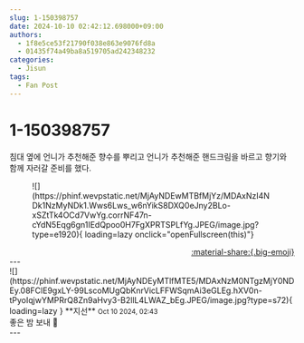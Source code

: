 ```yaml
---
slug: 1-150398757
date: 2024-10-10 02:42:12.698000+09:00
authors:
  - 1f8e5ce53f21790f038e863e9076fd8a
  - 01435f74a49ba8a519705ad242348232
categories:
  - Jisun
tags:
  - Fan Post
---
```


# 1-150398757

<div class="post-container" markdown="1">
<div class="content-container md-sidebar__scrollwrap" markdown="1">

침대 옆에 언니가 추천해준 향수를 뿌리고 언니가 추천해준 핸드크림을 바르고 향기와 함께 자러갈 준비를 했다.
<figure markdown="1">
![](https://phinf.wevpstatic.net/MjAyNDEwMTBfMjYz/MDAxNzI4NDk1NzMyNDk1.Wws6Lws_w6nYikS8DXQ0eJny2BLo-xSZtTk4OCd7VwYg.corrNF47n-cYdN5Eqg6gn1IEdQpoo0H7FgXPRTSPLfYg.JPEG/image.jpg?type=e1920){ loading=lazy onclick="openFullscreen(this)"}
</figure>


</div>
</div>

<div style="text-align: right;" markdown="1">
<a href="https://weverse.io/fromis9/fanpost/1-150398757" style="text-align: right;">:material-share:{.big-emoji}</a>
</div>
---

<div class="comments-container md-sidebar__scrollwrap" markdown="1">
<div class="comment" markdown="1">
<div class='id-container' markdown="1">
![](https://phinf.wevpstatic.net/MjAyNDEyMTlfMTE5/MDAxNzM0NTgzMjY0NDEy.08FClE9gxLY-99LscoMUgQbKnrVicLFFWSqmAi3eGLEg.hXV0n-tPyoIqjwYMPRrQ8Zn9aHvy3-B2llL4LWAZ_bEg.JPEG/image.jpg?type=s72){ loading=lazy }
**<span class="artist">지선</span>** <small>Oct 10 2024, 02:43</small><br>
</div>
<div class='comment-body' markdown="1">
좋은 밤 보내 🐶
</div>
</div>
</div>
---
